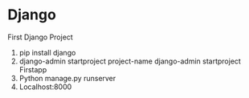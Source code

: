 # Django
First Django Project

1. pip install django
2. django-admin startproject project-name
	django-admin startproject Firstapp
3. Python manage.py runserver
4. Localhost:8000
